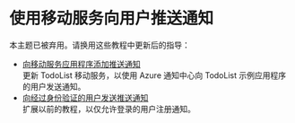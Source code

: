 <properties 
	pageTitle="将通知推送给用户 (Windows Phone) | 移动开发人员中心" 
	description="了解如何使用移动服务将通知推送给 Windows Phone 应用程序的用户。" 
	services="mobile-services" 
	documentationCenter="windows" 
	authors="ggailey777" 
	manager="dwrede" 
	editor=""/>

<tags 
	ms.service="mobile-services" 
	ms.date="04/14/2015" 
	wacn.date="07/25/2015"/>

#  使用移动服务向用户推送通知

本主题已被弃用。请换用这些教程中更新后的指导：

+ [向移动服务应用程序添加推送通知](mobile-services-javascript-backend-windows-phone-get-started-push)<br/>更新 TodoList 移动服务，以使用 Azure 通知中心向 TodoList 示例应用程序的用户发送通知。
+ [向经过身份验证的用户发送推送通知](mobile-services-javascript-backend-windows-phone-push-notifications-app-users)<br/>扩展以前的教程，以仅允许登录的用户注册通知。 

<!---HONumber=HO63-->
